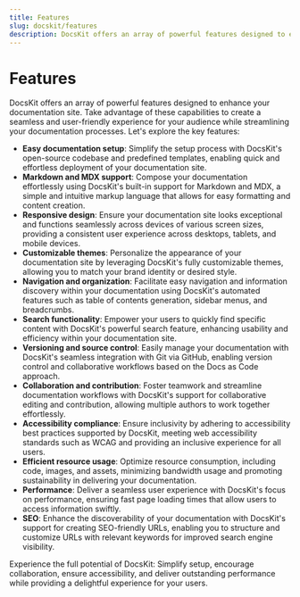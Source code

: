 ```yaml
---
title: Features
slug: docskit/features
description: DocsKit offers an array of powerful features designed to enhance your documentation site.
---
```


# Features
DocsKit offers an array of powerful features designed to enhance your documentation site. Take advantage of these capabilities to create a seamless and user-friendly experience for your audience while streamlining your documentation processes. Let's explore the key features:

* **Easy documentation setup**: Simplify the setup process with DocsKit's open-source codebase and predefined templates, enabling quick and effortless deployment of your documentation site.
* **Markdown and MDX support**: Compose your documentation effortlessly using DocsKit's built-in support for Markdown and MDX, a simple and intuitive markup language that allows for easy formatting and content creation.
* **Responsive design**: Ensure your documentation site looks exceptional and functions seamlessly across devices of various screen sizes, providing a consistent user experience across desktops, tablets, and mobile devices.
* **Customizable themes**: Personalize the appearance of your documentation site by leveraging DocsKit's fully customizable themes, allowing you to match your brand identity or desired style.
* **Navigation and organization**: Facilitate easy navigation and information discovery within your documentation using DocsKit's automated features such as table of contents generation, sidebar menus, and breadcrumbs.
* **Search functionality**: Empower your users to quickly find specific content with DocsKit's powerful search feature, enhancing usability and efficiency within your documentation site.
* **Versioning and source control**: Easily manage your documentation with DocsKit's seamless integration with Git via GitHub, enabling version control and collaborative workflows based on the Docs as Code approach.
* **Collaboration and contribution**: Foster teamwork and streamline documentation workflows with DocsKit's support for collaborative editing and contribution, allowing multiple authors to work together effortlessly.
* **Accessibility compliance**: Ensure inclusivity by adhering to accessibility best practices supported by DocsKit, meeting web accessibility standards such as WCAG and providing an inclusive experience for all users.
* **Efficient resource usage**: Optimize resource consumption, including code, images, and assets, minimizing bandwidth usage and promoting sustainability in delivering your documentation.
* **Performance**: Deliver a seamless user experience with DocsKit's focus on performance, ensuring fast page loading times that allow users to access information swiftly.
* **SEO**: Enhance the discoverability of your documentation with DocsKit's support for creating SEO-friendly URLs, enabling you to structure and customize URLs with relevant keywords for improved search engine visibility.

Experience the full potential of DocsKit: Simplify setup, encourage collaboration, ensure accessibility, and deliver outstanding performance while providing a delightful experience for your users.